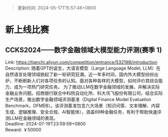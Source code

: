 > 更新时间: 2024-05-17T15:57:46+0800 

# 新上线比赛


## CCKS2024——数字金融领域大模型能力评测(赛季 1)
Link: https://tianchi.aliyun.com/competition/entrance/532198/introduction  
Description: 随着GPT的诞生，大语言模型（Large Language Model, LLM）在自然语言处理领域掀起了新一轮研究狂潮。近一年多时间，国内外大模型纷纷出炉，不断刷新人们对各项任务的认知。面对各种各样的大模型，如何评价其综合能力，成为一项热门研究任务。
为了推动LLM在数字金融领域的发展，并解决实际金融业务问题。招商银行联合中科院自动化所、科大讯飞股份有限公司，结合实际生产场景，推出数字金融领域评测基准（Digital Finance Model Evaluation Benchmark，DFMEB）。该评测基准包含六大场景（知识问答、文本理解、内容生成、逻辑推理、安全合规、AI智能体），涵盖69种金融任务，有利于帮助快速评测LLM在金融领域的表现。  
Deadline: 2024-07-19T23:59:59+0800  
Reward: ￥50000  

